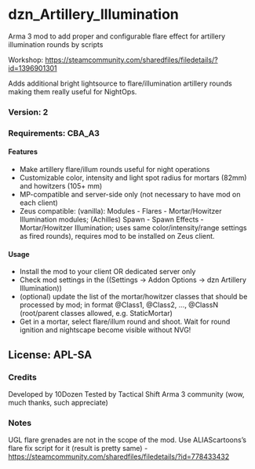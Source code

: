 # dzn_Artillery_Illumination
Arma 3 mod to add proper and configurable flare effect for artillery illumination rounds by scripts


Workshop: https://steamcommunity.com/sharedfiles/filedetails/?id=1396901301

Adds additional bright lightsource to flare/illumination artillery rounds making them really useful for NightOps.

### Version: 2
### Requirements: CBA_A3

#### Features
- Make artillery flare/illum rounds useful for night operations
- Customizable color, intensity and light spot radius for mortars (82mm) and howitzers (105+ mm)
- MP-compatible and server-side only (not necessary to have mod on each client)
- Zeus compatible: (vanilla): Modules - Flares - Mortar/Howitzer Illumination modules; (Achilles) Spawn - Spawn Effects - Mortar/Howitzer Illumination; uses same color/intensity/range settings as fired rounds), requires mod to be installed on Zeus client. 

#### Usage
- Install the mod to your client OR dedicated server only
- Check mod settings in the ((Settings -> Addon Options -> dzn Artillery Illumination))
- (optional) update the list of the mortar/howitzer classes that should be processed by mod; in format @Class1, @Class2, …, @ClassN (root/parent classes allowed, e.g. StaticMortar)
- Get in a mortar, select flare/illum round and shoot. Wait for round ignition and nightscape become visible without NVG!

## License: APL-SA

### Credits
Developed by 10Dozen
Tested by Tactical Shift Arma 3 community (wow, much thanks, such appreciate)

### Notes
UGL flare grenades are not in the scope of the mod. Use ALIAScartoons’s flare fix script for it (result is pretty same) - https://steamcommunity.com/sharedfiles/filedetails/?id=778433432
